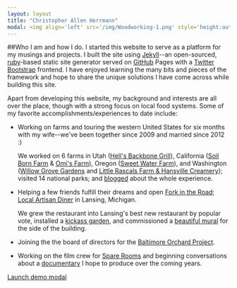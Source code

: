 ```yaml
---
layout: layout
title: "Christopher Allen Herrmann"
modal: <img align='left' src='/img/Woodworking-1.png' style='height:auto; width:50%; max-width:1000px; max-height:1000px; padding:10px; padding-top:0px;' />
---
```


##Who I am and how I do.
I started this website to serve as a platform for my musings and projects. I built the site using [Jekyll](http://www.jekyllrb.com)--an open-sourced, [ruby](https://www.ruby-lang.org/‎
)-based static site generator served on [GitHub](http://www.github.com) Pages with a [Twitter Bootstrap](http://getbootstrap.com/) frontend. I have enjoyed learning the many bits and pieces of the framework and hope to share the unique solutions I have come across while building this site.

Apart from developing this website, my background and interests are all over the place, though with a strong focus on local food systems. Some of my favorite accomplishments/experiences to date include:

* Working on farms and touring the western United States for six months with my wife--we've been together since 2009 and married since 2012 :)

   We worked on 6 farms in Utah ([Hell's Backbone Grill](http://hellsbackbonegrill.com/)), California ([Soil Born Farm](https://www.soilborn.org/‎) & [Omi's Farm](https://www.facebook.com/pages/Omis-Farm/138108209542101)), Oregon ([Sweet Water Farm](http://www.sweetwaterfarmhugo.com/)), and Washington ([Willow Grove Gardens](http://www.localharvest.org/willow-grove-gardens-M22195) and [Little Rascals Farm & Hansville Creamery](http://www.littlerascalsfarm.com/)); visited 14 national parks; and [blogged](http://chris-and-carrie.blogspot.com/) about the whole experience.
* Helping a few friends fulfill their dreams and open [Fork in the Road; Local Artisan Diner](https://www.facebook.com/ForkintheRoadArtisanDiner) in Lansing, Michigan.

   We grew the restaurant into Lansing's best new restaurant by popular vote, installed a [kickass garden](https://www.facebook.com/photo.php?fbid=480815511997767&set=a.192608480818473.49102.187500327995955&type=3&theater), and commissioned a [beautiful mural](https://www.facebook.com/photo.php?fbid=407962519283067&set=a.192608480818473.49102.187500327995955&type=3&theater) for the side of the building.
* Joining the the board of directors for the [Baltimore Orchard Project](http://baltimoreorchard.org).
* Working on the film crew for [Spare Rooms](http://spareroomsmovie.com/) and beginning conversations about a [documentary](/projects/documentary/) I hope to produce over the coming years.

<a  data-toggle="modal" data-target="#myModal" href='#'>
  Launch demo modal
</a>




